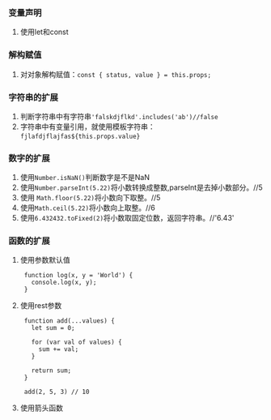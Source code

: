 

### 变量声明

1. 使用let和const


### 解构赋值

1. 对对象解构赋值：`const { status, value } = this.props;`


### 字符串的扩展
1. 判断字符串中有字符串`'falskdjflkd'.includes('ab')//false`
2. 字符串中有变量引用，就使用模板字符串：`fjlafdjflajfas${this.props.value}`


### 数字的扩展
1. 使用`Number.isNaN()`判断数字是不是NaN
2. 使用`Number.parseInt(5.22)`将小数转换成整数,parseInt是去掉小数部分。//5
3. 使用 `Math.floor(5.22)`将小数向下取整。//5
4. 使用`Math.ceil(5.22)`将小数向上取整。//6
5. 使用`6.432432.toFixed(2)`将小数取固定位数，返回字符串。//'6.43'

### 函数的扩展
1. 使用参数默认值
		
		function log(x, y = 'World') {
		  console.log(x, y);
		}

2. 使用rest参数

		function add(...values) {
		  let sum = 0;

		  for (var val of values) {
		    sum += val;
		  }

		  return sum;
		}

		add(2, 5, 3) // 10

3. 使用箭头函数




<!--stackedit_data:
eyJoaXN0b3J5IjpbLTEyNDI0ODM1NDQsLTIxNDYzMTE5NDAsMT
IxMDg0MTA3MV19
-->